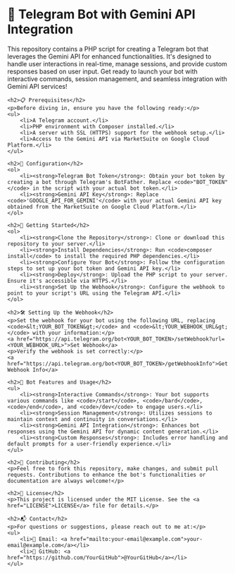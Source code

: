 <!DOCTYPE html>
<html lang="en">
<head>
    <meta charset="UTF-8">
    <meta name="viewport" content="width=device-width, initial-scale=1.0">
    <title>Telegram Bot README</title>
</head>
<body>
    <h1>🤖 Telegram Bot with Gemini API Integration</h1>
    <p>This repository contains a PHP script for creating a Telegram bot that leverages the Gemini API for enhanced functionalities. It's designed to handle user interactions in real-time, manage sessions, and provide custom responses based on user input. Get ready to launch your bot with interactive commands, session management, and seamless integration with Gemini API services!</p>

    <h2>📋 Prerequisites</h2>
    <p>Before diving in, ensure you have the following ready:</p>
    <ul>
        <li>A Telegram account.</li>
        <li>PHP environment with Composer installed.</li>
        <li>A server with SSL (HTTPS) support for the webhook setup.</li>
        <li>Access to the Gemini API via MarketSuite on Google Cloud Platform.</li>
    </ul>

    <h2>🔑 Configuration</h2>
    <ol>
        <li><strong>Telegram Bot Token</strong>: Obtain your bot token by creating a bot through Telegram's BotFather. Replace <code>"BOT_TOKEN"</code> in the script with your actual bot token.</li>
        <li><strong>Gemini API Key</strong>: Replace <code>'GOOGLE_API_FOR_GEMINI'</code> with your actual Gemini API key obtained from the MarketSuite on Google Cloud Platform.</li>
    </ol>

    <h2>🚀 Getting Started</h2>
    <ol>
        <li><strong>Clone the Repository</strong>: Clone or download this repository to your server.</li>
        <li><strong>Install Dependencies</strong>: Run <code>composer install</code> to install the required PHP dependencies.</li>
        <li><strong>Configure Your Bot</strong>: Follow the configuration steps to set up your bot token and Gemini API key.</li>
        <li><strong>Deploy</strong>: Upload the PHP script to your server. Ensure it's accessible via HTTPS.</li>
        <li><strong>Set Up the Webhook</strong>: Configure the webhook to point to your script's URL using the Telegram API.</li>
    </ol>

    <h2>🛠 Setting Up the Webhook</h2>
    <p>Set the webhook for your bot using the following URL, replacing <code>&lt;YOUR_BOT_TOKEN&gt;</code> and <code>&lt;YOUR_WEBHOOK_URL&gt;</code> with your information:</p>
    <a href="https://api.telegram.org/bot<YOUR_BOT_TOKEN>/setWebhook?url=<YOUR_WEBHOOK_URL>">Set Webhook</a>
    <p>Verify the webhook is set correctly:</p>
    <a href="https://api.telegram.org/bot<YOUR_BOT_TOKEN>/getWebhookInfo">Get Webhook Info</a>

    <h2>📖 Bot Features and Usage</h2>
    <ul>
        <li><strong>Interactive Commands</strong>: Your bot supports various commands like <code>/start</code>, <code>/bard</code>, <code>/end</code>, and <code>/dev</code> to engage users.</li>
        <li><strong>Session Management</strong>: Utilizes sessions to maintain context and continuity in conversations.</li>
        <li><strong>Gemini API Integration</strong>: Enhances bot responses using the Gemini API for dynamic content generation.</li>
        <li><strong>Custom Responses</strong>: Includes error handling and default prompts for a user-friendly experience.</li>
    </ul>

    <h2>🤝 Contributing</h2>
    <p>Feel free to fork this repository, make changes, and submit pull requests. Contributions to enhance the bot's functionalities or documentation are always welcome!</p>

    <h2>📄 License</h2>
    <p>This project is licensed under the MIT License. See the <a href="LICENSE">LICENSE</a> file for details.</p>

    <h2>📬 Contact</h2>
    <p>For questions or suggestions, please reach out to me at:</p>
    <ul>
        <li>📧 Email: <a href="mailto:your-email@example.com">your-email@example.com</a></li>
        <li>💼 GitHub: <a href="https://github.com/YourGitHub">@YourGitHub</a></li>
    </ul>
</body>
</html>
